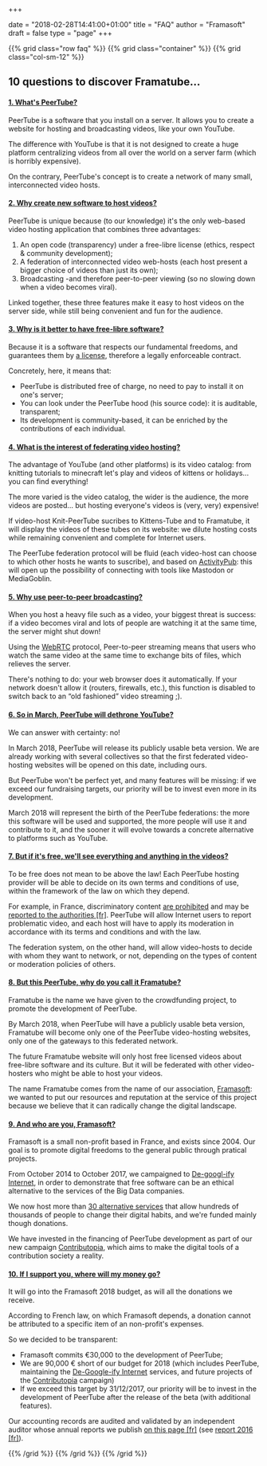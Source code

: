 +++

date = "2018-02-28T14:41:00+01:00"
title = "FAQ"
author = "Framasoft"
draft = false
type = "page"
+++

{{% grid class="row faq" %}}
{{% grid class="container" %}}
{{% grid class="col-sm-12" %}}
<h2 class="text-center">10 questions to discover Framatube...</h2>

<!--début accordéon-->
<div id="accordion" class="panel-group">
<!-- question 01-->
<div class="panel panel-default">
  <div class="panel-heading">
    <h4 class="panel-title">
      <a data-toggle="collapse" data-parent="#accordion" href="#collapse01">1. What's PeerTube?</a>
    </h4>
  </div>
  <div id="collapse01" class="panel-collapse collapse in">
    <div class="panel-body">
      <p>PeerTube is a software that you install on a server. It allows you to create a website for hosting and broadcasting videos, like your own YouTube.</p>
      <p>The difference with YouTube is that it is not designed to create a huge platform centralizing videos from all over the world on a server farm (which is horribly expensive).</p>
      <p>On the contrary, PeerTube's concept is to create a network of many small, interconnected video hosts.</p>
    </div>
  </div>
</div>
<!-- question 02-->
<div class="panel panel-default">
  <div class="panel-heading">
    <h4 class="panel-title">
      <a data-toggle="collapse" data-parent="#accordion" href="#collapse02">2. Why create new software to host videos?</a>
    </h4>
  </div>
  <div id="collapse02" class="panel-collapse collapse">
    <div class="panel-body">
      <p>PeerTube is unique because (to our knowledge) it's the only web-based video hosting application that combines three advantages:</p>
      <ol>
        <li>An open code (transparency) under a free-libre license (ethics, respect & community development);</li>
        <li>A federation of interconnected video web-hosts (each host present a bigger choice of videos than just its own);</li>
        <li>Broadcasting -and therefore peer-to-peer viewing (so no slowing down when a video becomes viral).</li>
      </ol>
      <p>Linked together, these three features make it easy to host videos on the server side, while still being convenient and fun for the audience.</p>
    </div>
  </div>
</div>
<!-- question 03-->
<div class="panel panel-default">
  <div class="panel-heading">
    <h4 class="panel-title">
      <a data-toggle="collapse" data-parent="#accordion" href="#collapse03">3. Why is it better to have free-libre software?</a>
    </h4>
  </div>
  <div id="collapse03" class="panel-collapse collapse">
    <div class="panel-body">
      <p>Because it is a software that respects our fundamental freedoms, and guarantees them by <a href="https://github.com/Chocobozzz/PeerTube/blob/develop/LICENSE">a license</a>, therefore a legally enforceable contract.</p>
      <p>Concretely, here, it means that:</p>
      <ul>
        <li>PeerTube is distributed free of charge, no need to pay to install it on one's server;</li>
        <li>You can look under the PeerTube hood (his source code): it is auditable, transparent;</li>
        <li>Its development is community-based, it can be enriched by the contributions of each individual.</li>
      </ul>
    </div>
  </div>
</div>
<!-- question 04-->
<div class="panel panel-default">
  <div class="panel-heading">
    <h4 class="panel-title">
      <a data-toggle="collapse" data-parent="#accordion" href="#collapse04">4. What is the interest of federating video hosting?</a>
    </h4>
  </div>
  <div id="collapse04" class="panel-collapse collapse">
    <div class="panel-body">
      <p>The advantage of YouTube (and other platforms) is its video catalog: from knitting tutorials to minecraft let's play and videos of kittens or holidays... you can find everything!</p>
      <p>The more varied is the video catalog, the wider is the audience, the more videos are posted... but hosting everyone's videos is (very, very) expensive!</p>
      <p>If video-host Knit-PeerTube sucribes to Kittens-Tube and to Framatube, it will display the videos of these tubes on its website: we dilute hosting costs while remaining convenient and complete for Internet users.</p>
      <p>The PeerTube federation protocol will be fluid (each video-host can choose to which other hosts he wants to suscribe), and based on <a href="https://activitypub.rocks/">ActivityPub</a>: this will open up the possibility of connecting with tools like Mastodon or MediaGoblin.</p>
    </div>
  </div>
</div>
<!-- question 05-->
<div class="panel panel-default">
  <div class="panel-heading">
    <h4 class="panel-title">
      <a data-toggle="collapse" data-parent="#accordion" href="#collapse05">5. Why use peer-to-peer broadcasting?</a>
    </h4>
  </div>
  <div id="collapse05" class="panel-collapse collapse">
    <div class="panel-body">
      <p>When you host a heavy file such as a video, your biggest threat is success: if a video becomes viral and lots of people are watching it at the same time, the server might shut down!</p>
      <p>Using the <a href="https://en.wikipedia.org/wiki/WebRTC">WebRTC</a> protocol, Peer-to-peer streaming means that users who watch the same video at the same time to exchange bits of files, which relieves the server.</p>
      <p>There's nothing to do: your web browser does it automatically. If your network doesn't allow it (routers, firewalls, etc.), this function is disabled to switch back to an “old fashioned” video streaming ;).</p>
    </div>
  </div>
</div>
<!-- question 06-->
<div class="panel panel-default">
  <div class="panel-heading">
    <h4 class="panel-title">
      <a data-toggle="collapse" data-parent="#accordion" href="#collapse06">6. So in March, PeerTube will dethrone YouTube?</a>
    </h4>
  </div>
  <div id="collapse06" class="panel-collapse collapse">
    <div class="panel-body">
      <p>We can answer with certainty: no!</p>
      <p>In March 2018, PeerTube will release its publicly usable beta version. We are already working with several collectives so that the first federated video-hosting websites will be opened on this date, including ours.</p>
      <p>But PeerTube won't be perfect yet, and many features will be missing: if we exceed our fundraising targets, our priority will be to invest even more in its development.</p>
      <p>March 2018 will represent the birth of the PeerTube federations: the more this software will be used and supported, the more people will use it and contribute to it, and the sooner it will evolve towards a concrete alternative to platforms such as YouTube.</p>
    </div>
  </div>
</div>
<!-- question 07-->
<div class="panel panel-default">
  <div class="panel-heading">
    <h4 class="panel-title">
      <a data-toggle="collapse" data-parent="#accordion" href="#collapse07">7. But if it's free, we'll see everything and anything in the videos?</a>
    </h4>
  </div>
  <div id="collapse07" class="panel-collapse collapse">
    <div class="panel-body">
      <p>To be free does not mean to be above the law! Each PeerTube hosting provider will be able to decide on its own terms and conditions of use, within the framework of the law on which they depend.</p>
      <p>For example, in France, discriminatory content <a href="https://en.wikipedia.org/wiki/Hate_speech">are prohibited</a> and may be <a href="http://stop-discrimination.gouv.fr/agir/ne-pas-laisser-faire-les-recours">reported to the authorities [fr]</a>. PeerTube will allow Internet users to report problematic video, and each host will have to apply its moderation in accordance with its terms and conditions and with the law.</p>
      <p>The federation system, on the other hand, will allow video-hosts to decide with whom they want to network, or not, depending on the types of content or moderation policies of others.</p>
    </div>
  </div>
</div>
<!-- question 08-->
<div class="panel panel-default">
  <div class="panel-heading">
    <h4 class="panel-title">
      <a data-toggle="collapse" data-parent="#accordion" href="#collapse08">8. But this PeerTube, why do you call it Framatube?</a>
    </h4>
  </div>
  <div id="collapse08" class="panel-collapse collapse">
    <div class="panel-body">
      <p>Framatube is the name we have given to the crowdfunding project, to promote the development of PeerTube.</p>
      <p>By March 2018, when PeerTube will have a publicly usable beta version, Framatube will become only one of the PeerTube video-hosting websites, only one of the gateways to this federated network.</p>
      <p>The future Framatube website will only host free licensed videos about free-libre software and its culture. But it will be federated with other video-hosters who might be able to host your videos.</p>
      <p>The name Framatube comes from the name of our association, <a href="https://en.wikipedia.org/wiki/Framasoft">Framasoft</a>: we wanted to put our resources and reputation at the service of this project because we believe that it can radically change the digital landscape.</p>
    </div>
  </div>
</div>
<!-- question 09-->
<div class="panel panel-default">
  <div class="panel-heading">
    <h4 class="panel-title">
      <a data-toggle="collapse" data-parent="#accordion" href="#collapse09">9. And who are you, Framasoft?</a>
    </h4>
  </div>
  <div id="collapse09" class="panel-collapse collapse">
    <div class="panel-body">
      <p>Framasoft is a small non-profit based in France, and exists since 2004. Our goal is to promote digital freedoms to the general public through pratical projects.</p>
      <p>From October 2014 to October 2017, we campaigned to <a href="https://degooglisons-internet.org/?l=en">De-googl-ify Internet</a>, in order to demonstrate that free software can be an ethical alternative to the services of the Big Data companies.</p>
      <p>We now host more than <a href="https://degooglisons-internet.org/list/?l=en">30 alternative services</a> that allow hundreds of thousands of people to change their digital habits, and we're funded mainly though donations.</p>
      <p>We have invested in the financing of PeerTube development as part of our new campaign <a href="https://contributopia.org/en/home">Contributopia</a>, which aims to make the digital tools of a contribution society a reality.</p>
    </div>
  </div>
</div>
<!-- question 10-->
<div class="panel panel-default">
  <div class="panel-heading">
    <h4 class="panel-title">
      <a data-toggle="collapse" data-parent="#accordion" href="#collapse10">10. If I support you, where will my money go?</a>
    </h4>
  </div>
  <div id="collapse10" class="panel-collapse collapse">
    <div class="panel-body">
      <p>It will go into the Framasoft 2018 budget, as will all the donations we receive.</p>
      <p>According to French law, on which Framasoft depends, a donation cannot be attributed to a specific item of an non-profit's expenses.</p>
      <p>So we decided to be transparent:</p>
      <ul>
        <li>Framasoft commits €30,000 to the development of PeerTube;</li>
        <li>We are 90,000 € short of our budget for 2018 (which includes PeerTube, maintaining the <a href="https://degooglisons-internet.org/?l=en">De-Google-ify Internet</a> services, and future projects of the <a href="https://contributopia.org/en/home">Contributopia</a> campaign)</li>
        <li>If we exceed this target by 31/12/2017, our priority will be to invest in the development of PeerTube after the release of the beta (with additional features).</li>
      </ul>
      <p>Our accounting records are audited and validated by an independent auditor whose annual reports we publish <a href="https://soutenir.framasoft.org/association">on this page [fr]</a> (see <a href="https://soutenir.framasoft.org/sites/default/files/rapport_financier_2016.pdf">report 2016 [fr]</a>).</p>
    </div>
  </div>
</div>
</div>
<!-- fin accordéon--><p>
{{% /grid %}}
{{% /grid %}}
{{% /grid %}}
